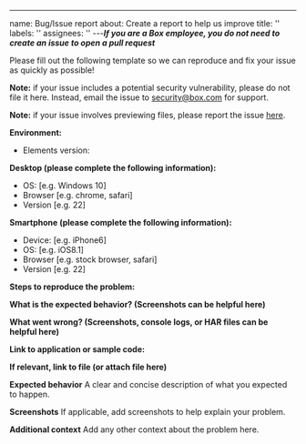 ---
name: Bug/Issue report
about: Create a report to help us improve
title: ''
labels: ''
assignees: ''
---**_If you are a Box employee, you do not need to create an issue to open a pull request_**

Please fill out the following template so we can reproduce and fix your issue as quickly as possible!

**Note:** if your issue includes a potential security vulnerability, please do not file it here. Instead, email the issue to security@box.com for support.

**Note:** if your issue involves previewing files, please report the issue [here](https://github.com/box/box-content-preview/issues/new/choose).

**Environment:**

- Elements version:

**Desktop (please complete the following information):**

- OS: [e.g. Windows 10]
- Browser [e.g. chrome, safari]
- Version [e.g. 22]

**Smartphone (please complete the following information):**

- Device: [e.g. iPhone6]
- OS: [e.g. iOS8.1]
- Browser [e.g. stock browser, safari]
- Version [e.g. 22]

**Steps to reproduce the problem:**

**What is the expected behavior? (Screenshots can be helpful here)**

**What went wrong? (Screenshots, console logs, or HAR files can be helpful here)**

**Link to application or sample code:**

**If relevant, link to file (or attach file here)**

**Expected behavior**
A clear and concise description of what you expected to happen.

**Screenshots**
If applicable, add screenshots to help explain your problem.

**Additional context**
Add any other context about the problem here.

